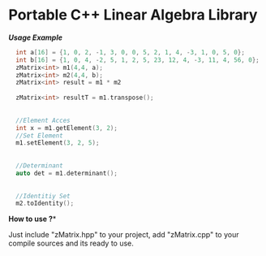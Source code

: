 # Portable C++ Linear Algebra Library


***Usage Example***
```C++
  int a[16] = {1, 0, 2, -1, 3, 0, 0, 5, 2, 1, 4, -3, 1, 0, 5, 0};
  int b[16] = {1, 0, 4, -2, 5, 1, 2, 5, 23, 12, 4, -3, 11, 4, 56, 0};
  zMatrix<int> m1(4,4, a);
  zMatrix<int> m2(4,4, b);
  zMatrix<int> result = m1 * m2
  
  zMatrix<int> resultT = m1.transpose();
  
  
  //Element Acces
  int x = m1.getElement(3, 2);
  //Set Element
  m1.setElement(3, 2, 5);
  
  
  //Determinant
  auto det = m1.determinant();
  
  
  //Identitiy Set
  m2.toIdentity();
 ```

**How to use ?***

Just include "zMatrix.hpp" to your project, add "zMatrix.cpp" to your compile sources and its ready to use.

